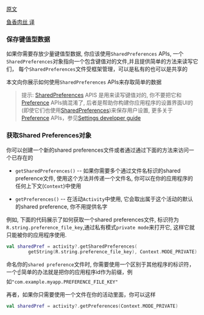 [原文](https://developer.android.com/training/data-storage/shared-preferences)

[鱼香肉丝 译](https://blog.ourfor.top)

### 保存键值型数据
如果你需要存放少量键值型数据, 你应该使用`SharedPreferences` APIs, 一个`SharedPreferences`对象指向一个包含键值对的文件,并且提供简单的方法来读写它们， 每个`SharedPreferences`文件受框架管理，可以是私有的也可以是共享的

本文向你展示如何使用`SharedPreferences` APIs来存取简单的数据

> 提示: [SharedPreferences](https://developer.android.com/reference/android/content/SharedPreferences) APIS 是用来读写键值对的, 你不要把它和[Preference](https://developer.android.com/reference/android/preference/Preference) APIs搞混淆了, 后者是帮助你构建你应用程序的设置界面UI的(即使它们也使用[SharedPreferences](https://developer.android.com/reference/android/content/SharedPreferences))来保存用户设置, 更多关于[Preference](https://developer.android.com/reference/android/preference/Preference) APIs，参见[Settings developer guide](https://developer.android.com/guide/topics/ui/settings)

### 获取Shared Preferences对象
你可以创建一个新的shared preferences文件或者通过通过下面的方法来访问一个已存在的

- `getSharedPreferences()` -- 如果你需要多个通过文件名标识的shared preference文件, 使用这个方法并传递一个文件名, 你可以在你的应用程序的任何上下文(`Context`)中使用

- `getPreferences()` -- 在活动`Activity`中使用, 它会取出属于这个活动的默认的shared preference, 你不用提供名字


例如, 下面的代码展示了如何获取一个shared preferences文件, 标识符为`R.string.preference_file_key`,通过私有模式`private mode`来打开它, 这样它就只能被你的应用程序使用.

```kotlin
val sharedPref = activity?.getSharedPreferences(
        getString(R.string.preference_file_key), Context.MODE_PRIVATE)
```
命名你的`shared preference`文件时, 你需要使用一个区别于其他程序的标识符，一个☝️简单的办法就是把你的应用程序id作为前缀，例如`"com.example.myapp.PREFERENCE_FILE_KEY"`

再者，如果你只需要使用一个文件在你的活动里面，你可以这样
```kotlin
val sharedPref = activity?.getPreferences(Context.MODE_PRIVATE)
```
